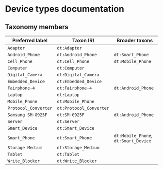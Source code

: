 # Device types documentation


## Taxonomy members

| Preferred label      | Taxon IRI               | Broader taxons                       |
|----------------------|-------------------------|--------------------------------------|
| `Adaptor`            | `dt:Adaptor`            |                                      |
| `Android_Phone`      | `dt:Android_Phone`      | `dt:Smart_Phone`                     |
| `Cell_Phone`         | `dt:Cell_Phone`         | `dt:Mobile_Phone`                    |
| `Computer`           | `dt:Computer`           |                                      |
| `Digital_Camera`     | `dt:Digital_Camera`     |                                      |
| `Embedded_Device`    | `dt:Embedded_Device`    |                                      |
| `Fairphone-4`        | `dt:Fairphone-4`        | `dt:Android_Phone`                   |
| `Laptop`             | `dt:Laptop`             |                                      |
| `Mobile_Phone`       | `dt:Mobile_Phone`       |                                      |
| `Protocol_Converter` | `dt:Protocol_Converter` |                                      |
| `Samsung SM-G925F`   | `dt:SM-G925F`           | `dt:Android_Phone`                   |
| `Server`             | `dt:Server`             |                                      |
| `Smart_Device`       | `dt:Smart_Device`       |                                      |
| `Smart_Phone`        | `dt:Smart_Phone`        | `dt:Mobile_Phone`, `dt:Smart_Device` |
| `Storage Medium`     | `dt:Storage_Medium`     |                                      |
| `Tablet`             | `dt:Tablet`             |                                      |
| `Write_Blocker`      | `dt:Write_Blocker`      |                                      |

